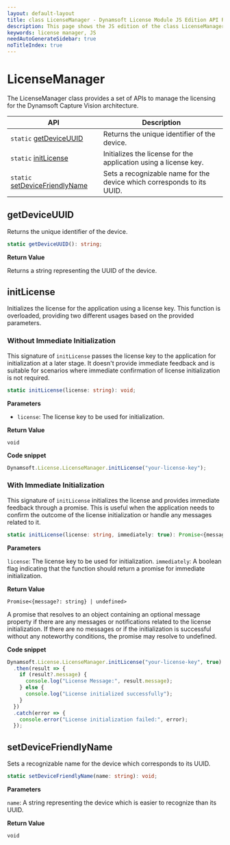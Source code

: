 ```yaml
---
layout: default-layout
title: class LicenseManager - Dynamsoft License Module JS Edition API Reference
description: This page shows the JS edition of the class LicenseManager in Dynamsoft License Module.
keywords: license manager, JS
needAutoGenerateSidebar: true
noTitleIndex: true
---
```

<!--v3.0.20--Updated on 11/23/2023-->

# LicenseManager

The LicenseManager class provides a set of APIs to manage the licensing for the Dynamsoft Capture Vision architecture.

| API                                                      | Description                                                            |
| -------------------------------------------------------- | ---------------------------------------------------------------------- |
| `static` [getDeviceUUID](#getdeviceuuid)                 | Returns the unique identifier of the device.                           |
| `static` [initLicense](#initlicense)                     | Initializes the license for the application using a license key.       |
| `static` [setDeviceFriendlyName](#setdevicefriendlyname) | Sets a recognizable name for the device which corresponds to its UUID. |

## getDeviceUUID

Returns the unique identifier of the device.

```typescript
static getDeviceUUID(): string;
```

**Return Value**

Returns a string representing the UUID of the device.

## initLicense

Initializes the license for the application using a license key. This function is overloaded, providing two different usages based on the provided parameters.

### Without Immediate Initialization

This signature of `initLicense` passes the license key to the application for initialization at a later stage. It doesn't provide immediate feedback and is suitable for scenarios where immediate confirmation of license initialization is not required.

```typescript
static initLicense(license: string): void;
```

**Parameters**

* `license`: The license key to be used for initialization.

**Return Value**

`void`

**Code snippet**

```javascript
Dynamsoft.License.LicenseManager.initLicense("your-license-key");
```

### With Immediate Initialization

This signature of `initLicense` initializes the license and provides immediate feedback through a promise. This is useful when the application needs to confirm the outcome of the license initialization or handle any messages related to it.

```typescript
static initLicense(license: string, immediately: true): Promise<{message?: string} | undefined>;
```

**Parameters**

`license`: The license key to be used for initialization.
`immediately`: A boolean flag indicating that the function should return a promise for immediate initialization.

**Return Value**

`Promise<{message?: string} | undefined>`

A promise that resolves to an object containing an optional message property if there are any messages or notifications related to the license initialization. If there are no messages or if the initialization is successful without any noteworthy conditions, the promise may resolve to undefined.

**Code snippet**

```javascript
Dynamsoft.License.LicenseManager.initLicense("your-license-key", true)
  .then(result => {
    if (result?.message) {
      console.log("License Message:", result.message);
    } else {
      console.log("License initialized successfully");
    }
  })
  .catch(error => {
    console.error("License initialization failed:", error);
  });
```

## setDeviceFriendlyName

Sets a recognizable name for the device which corresponds to its UUID.

```typescript
static setDeviceFriendlyName(name: string): void;
```

**Parameters**

`name`: A string representing the device which is easier to recognize than its UUID. 

**Return Value**

`void`
